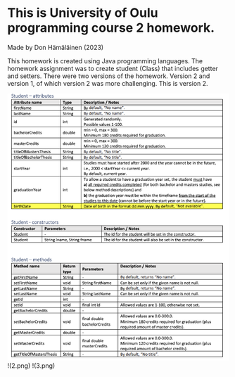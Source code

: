 # This is University of Oulu programming course 2 homework.
Made by Don Hämäläinen (2023)

This homework is created using Java programming languages. The homework assignment was to create student (Class) that includes getter and setters. There were two versions of the homework. Version 2 and version 1, of which version 2 was more challenging. This is version 2.

![plot](1.png)
!(2.png)
!(3.png)
